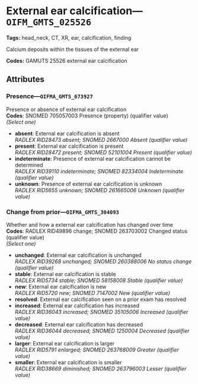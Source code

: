 # External ear calcification—`OIFM_GMTS_025526`

**Tags:** head_neck, CT, XR, ear, calcification, finding

Calcium deposits within the tissues of the external ear

**Codes:** GAMUTS 25526 external ear calcification

## Attributes

### Presence—`OIFMA_GMTS_673927`

Presence or absence of external ear calcification  
**Codes**: SNOMED 705057003 Presence (property) (qualifier value)  
*(Select one)*

- **absent**: External ear calcification is absent  
_RADLEX RID28473 absent; SNOMED 2667000 Absent (qualifier value)_
- **present**: External ear calcification is present  
_RADLEX RID28472 present; SNOMED 52101004 Present (qualifier value)_
- **indeterminate**: Presence of external ear calcification cannot be determined  
_RADLEX RID39110 indeterminate; SNOMED 82334004 Indeterminate (qualifier value)_
- **unknown**: Presence of external ear calcification is unknown  
_RADLEX RID5655 unknown; SNOMED 261665006 Unknown (qualifier value)_

### Change from prior—`OIFMA_GMTS_304093`

Whether and how a external ear calcification has changed over time  
**Codes**: RADLEX RID49896 change; SNOMED 263703002 Changed status (qualifier value)  
*(Select one)*

- **unchanged**: External ear calcification is unchanged  
_RADLEX RID39268 unchanged; SNOMED 260388006 No status change (qualifier value)_
- **stable**: External ear calcification is stable  
_RADLEX RID5734 stable; SNOMED 58158008 Stable (qualifier value)_
- **new**: External ear calcification is new  
_RADLEX RID5720 new; SNOMED 7147002 New (qualifier value)_
- **resolved**: External ear calcification seen on a prior exam has resolved  
- **increased**: External ear calcification has increased  
_RADLEX RID36043 increased; SNOMED 35105006 Increased (qualifier value)_
- **decreased**: External ear calcification has decreased  
_RADLEX RID36044 decreased; SNOMED 1250004 Decreased (qualifier value)_
- **larger**: External ear calcification is larger  
_RADLEX RID5791 enlarged; SNOMED 263768009 Greater (qualifier value)_
- **smaller**: External ear calcification is smaller  
_RADLEX RID38669 diminished; SNOMED 263796003 Lesser (qualifier value)_
